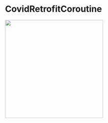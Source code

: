 # CovidRetrofitCoroutine
<img src="https://user-images.githubusercontent.com/58598679/157234554-2f59b8cd-246d-4e1c-adf9-527c50b7b73f.png" width="320"/>
